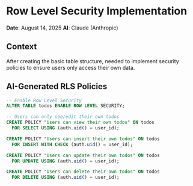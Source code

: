 # Row Level Security Implementation

**Date**: August 14, 2025
**AI**: Claude (Anthropic)

## Context
After creating the basic table structure, needed to implement security policies to ensure users only access their own data.

## AI-Generated RLS Policies
```sql
-- Enable Row Level Security
ALTER TABLE todos ENABLE ROW LEVEL SECURITY;

-- Users can only see/edit their own todos
CREATE POLICY "Users can view their own todos" ON todos
  FOR SELECT USING (auth.uid() = user_id);

CREATE POLICY "Users can insert their own todos" ON todos
  FOR INSERT WITH CHECK (auth.uid() = user_id);

CREATE POLICY "Users can update their own todos" ON todos
  FOR UPDATE USING (auth.uid() = user_id);

CREATE POLICY "Users can delete their own todos" ON todos
  FOR DELETE USING (auth.uid() = user_id);
